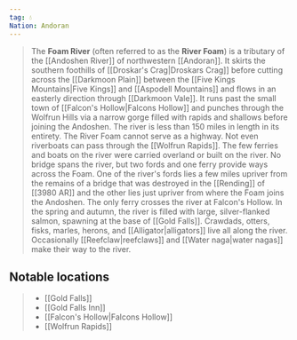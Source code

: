 ```yaml
---
tag: 💧
Nation: Andoran
---
```

> The **Foam River** (often referred to as the **River Foam**) is a tributary of the [[Andoshen River]] of northwestern [[Andoran]]. It skirts the southern foothills of [[Droskar's Crag|Droskars Crag]] before cutting across the [[Darkmoon Plain]] between the [[Five Kings Mountains|Five Kings]] and [[Aspodell Mountains]] and flows in an easterly direction through [[Darkmoon Vale]]. It runs past the small town of [[Falcon's Hollow|Falcons Hollow]] and punches through the Wolfrun Hills via a narrow gorge filled with rapids and shallows before joining the Andoshen. The river is less than 150 miles in length in its entirety.
> The River Foam cannot serve as a highway. Not even riverboats can pass through the [[Wolfrun Rapids]]. The few ferries and boats on the river were carried overland or built on the river. No bridge spans the river, but two fords and one ferry provide ways across the Foam. One of the river's fords lies a few miles upriver from the remains of a bridge that was destroyed in the [[Rending]] of [[3980 AR]] and the other lies just upriver from where the Foam joins the Andoshen. The only ferry crosses the river at Falcon's Hollow.
> In the spring and autumn, the river is filled with large, silver-flanked salmon, spawning at the base of [[Gold Falls]]. Crawdads, otters, fisks, marles, herons, and [[Alligator|alligators]] live all along the river. Occasionally [[Reefclaw|reefclaws]] and [[Water naga|water nagas]] make their way to the river.


## Notable locations

> - [[Gold Falls]]
> - [[Gold Falls Inn]]
> - [[Falcon's Hollow|Falcons Hollow]]
> - [[Wolfrun Rapids]]







